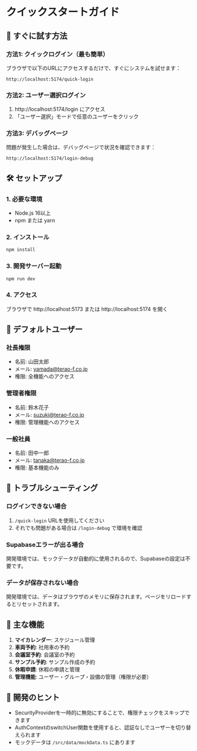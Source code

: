 # クイックスタートガイド

## 🚀 すぐに試す方法

### 方法1: クイックログイン（最も簡単）
ブラウザで以下のURLにアクセスするだけで、すぐにシステムを試せます：
```
http://localhost:5174/quick-login
```

### 方法2: ユーザー選択ログイン
1. http://localhost:5174/login にアクセス
2. 「ユーザー選択」モードで任意のユーザーをクリック

### 方法3: デバッグページ
問題が発生した場合は、デバッグページで状況を確認できます：
```
http://localhost:5174/login-debug
```

## 🛠️ セットアップ

### 1. 必要な環境
- Node.js 16以上
- npm または yarn

### 2. インストール
```bash
npm install
```

### 3. 開発サーバー起動
```bash
npm run dev
```

### 4. アクセス
ブラウザで http://localhost:5173 または http://localhost:5174 を開く

## 📝 デフォルトユーザー

### 社長権限
- 名前: 山田太郎
- メール: yamada@terao-f.co.jp
- 権限: 全機能へのアクセス

### 管理者権限
- 名前: 鈴木花子
- メール: suzuki@terao-f.co.jp
- 権限: 管理機能へのアクセス

### 一般社員
- 名前: 田中一郎
- メール: tanaka@terao-f.co.jp
- 権限: 基本機能のみ

## 🔧 トラブルシューティング

### ログインできない場合
1. `/quick-login` URLを使用してください
2. それでも問題がある場合は `/login-debug` で環境を確認

### Supabaseエラーが出る場合
開発環境では、モックデータが自動的に使用されるので、Supabaseの設定は不要です。

### データが保存されない場合
開発環境では、データはブラウザのメモリに保存されます。ページをリロードするとリセットされます。

## 📱 主な機能

1. **マイカレンダー**: スケジュール管理
2. **車両予約**: 社用車の予約
3. **会議室予約**: 会議室の予約
4. **サンプル予約**: サンプル作成の予約
5. **休暇申請**: 休暇の申請と管理
6. **管理機能**: ユーザー・グループ・設備の管理（権限が必要）

## 🎯 開発のヒント

- SecurityProviderを一時的に無効にすることで、権限チェックをスキップできます
- AuthContextのswitchUser関数を使用すると、認証なしでユーザーを切り替えられます
- モックデータは `/src/data/mockData.ts` にあります